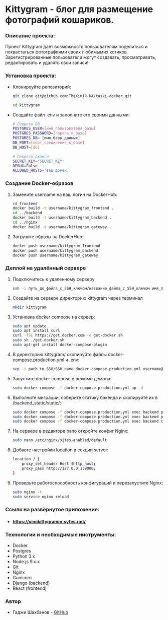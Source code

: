 # Kittygram - блог для размещение фотографий кошариков. 
 
### Описание проекта: 
 
Проект Kittygram даёт возможность пользователям поделиться и похвастаться фотографиями своих любимымих котиков. Зарегистрированные пользователи могут создавать, просматривать, редактировать и удалять свои записи! 
 
 
### Установка проекта: 
 
 - Клонироуйте репозиторий:
 
    ```bash
    git clone git@github.com:TheXimik-DA/taski-docker.git
    ```
    ```bash
    cd kittygram
    ```
 - Создайте файл .env и заполните его своими данными:

    ```bash
   # Секреты DB
    POSTGRES_USER=[имя_пользователя_базы]
    POSTGRES_PASSWORD=[пароль_к_базе]
    POSTGRES_DB= [имя_базы_данных]
    DB_PORT=[порт_соединения_к_базе]
    DB_HOST=[db]

   # Секреты джанги
   SECRET_KEY='SECRET_KEY'
   DEBUG=False
   ALLOWED_HOSTS='ваш домен.'
    ``` 

### Создание Docker-образов

1.  Замените username на ваш логин на DockerHub:

    ```bash
    cd frontend
    docker build -t username/kittygram_frontend .
    cd ../backend
    docker build -t username/kittygram_backend .
    cd ../nginx
    docker build -t username/kittygram_gateway . 
    ```

2. Загрузите образы на DockerHub:

    ```bash
    docker push username/kittygram_frontend
    docker push username/kittygram_backend
    docker push username/kittygram_gateway
    ```
  
### Деплой на удалённый сервере

1. Подключитесь к удаленному серверу

    ```bash
    ssh -i путь_до_файла_с_SSH_ключом/название_файла_с_SSH_ключом имя_пользователя@ip_адрес_сервера 
    ```

2. Создайте на сервере директорию kittygram через терминал

    ```bash
    mkdir kittygram
    ```

3. Установка docker compose на сервер:

    ```bash
    sudo apt update
    sudo apt install curl
    curl -fSL https://get.docker.com -o get-docker.sh
    sudo sh ./get-docker.sh
    sudo apt-get install docker-compose-plugin
    ```

4. В директорию kittygram/ скопируйте файлы docker-compose.production.yml и .env:

    ```bash
    scp -i path_to_SSH/SSH_name docker-compose.production.yml username@server_ip:/home/username/kittygram/docker-compose.production.yml
    ```

5. Запустите docker compose в режиме демона:

    ```bash
    sudo docker compose -f docker-compose.production.yml up -d
    ```

6. Выполните миграции, соберите статику бэкенда и скопируйте их в /backend_static/static/:

    ```bash
    sudo docker compose -f docker-compose.production.yml exec backend python manage.py migrate
    sudo docker compose -f docker-compose.production.yml exec backend python manage.py collectstatic
    sudo docker compose -f docker-compose.production.yml exec backend cp -r /app/collected_static/. /backend_static/static/
    ```

7. На сервере в редакторе nano откройте конфиг Nginx:

    ```bash
    sudo nano /etc/nginx/sites-enabled/default
   
    ```

8. Добавте настройки location в секции server:

    ```bash
    location / {
        proxy_set_header Host $http_host;
        proxy_pass http://127.0.0.1:9000;
    }
    ```

9. Проверьте работоспособность конфигураций и перезапустите Nginx:

    ```bash
    sudo nginx -t 
    sudo service nginx reload
    ```
 
 
###  Cсылк на развёрнутое приложение: 
 
- #### https://ximikittygramm.sytes.net/ 
 
 
### Технологии и необходимые ниструменты: 
- Docker
- Postgres
- Python 3.x 
- Node.js 9.x.x 
- Git 
- Nginx 
- Gunicorn 
- Django (backend) 
- React (frontend) 
 
 
### Автор 
 
- Гаджи Шахбанов - [GitHub](https://github.com/TheXimik-DA)